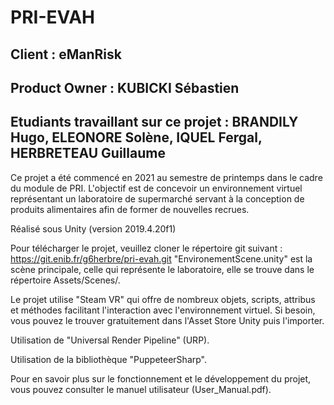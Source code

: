 # PRI-EVAH

Client : eManRisk
---------------------
Product Owner : KUBICKI Sébastien
--------------------------------------------
Etudiants travaillant sur ce projet :	BRANDILY Hugo, ELEONORE Solène, IQUEL Fergal, HERBRETEAU Guillaume
------------------------------------------------------------------

Ce projet a été commencé en 2021 au semestre de printemps dans le cadre du module de PRI.
L'objectif est de concevoir un environnement virtuel représentant un laboratoire de supermarché servant à la conception de produits alimentaires afin de former de nouvelles recrues.


Réalisé sous Unity (version 2019.4.20f1)

Pour télécharger le projet, veuillez cloner le répertoire git suivant : https://git.enib.fr/g6herbre/pri-evah.git
"EnvironementScene.unity" est la scène principale, celle qui représente le laboratoire, elle se trouve dans le répertoire Assets/Scenes/.

Le projet utilise "Steam VR" qui offre de nombreux objets, scripts, attribus et méthodes facilitant l'interaction avec l'environnement virtuel. Si besoin, vous pouvez le trouver gratuitement dans l'Asset Store Unity puis l'importer.

Utilisation de "Universal Render Pipeline" (URP).

Utilisation de la bibliothèque "PuppeteerSharp".

Pour en savoir plus sur le fonctionnement et le développement du projet, vous pouvez consulter le manuel utilisateur (User_Manual.pdf).
